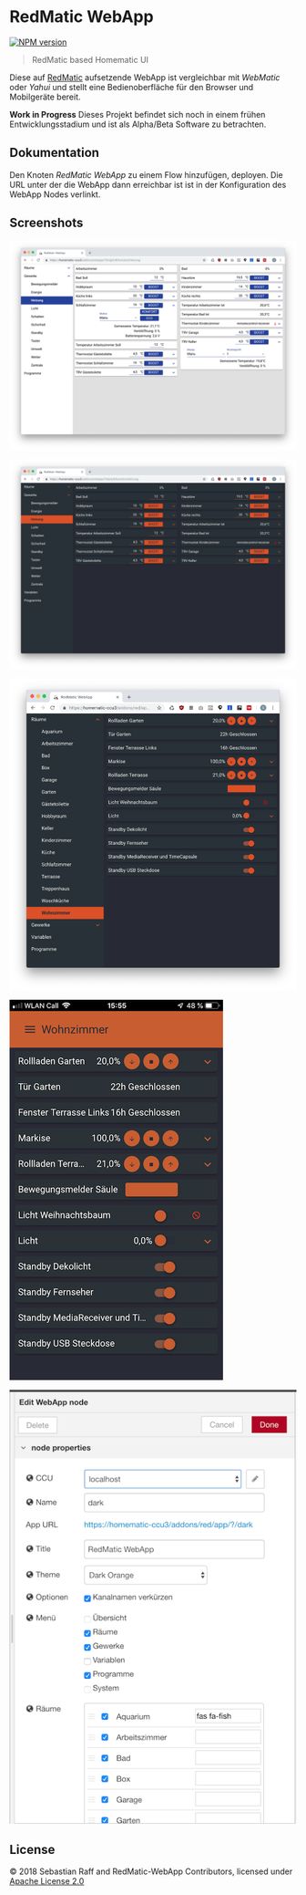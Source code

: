 # RedMatic WebApp

[![NPM version](https://badge.fury.io/js/redmatic-webapp.svg)](http://badge.fury.io/js/redmatic-webapp)


> RedMatic based Homematic UI

Diese auf [RedMatic](https://github.com/hobbyquaker/RedMatic) aufsetzende WebApp ist vergleichbar mit _WebMatic_ oder 
_Yahui_ und stellt eine Bedienoberfläche für den Browser und Mobilgeräte bereit.

__Work in Progress__ Dieses Projekt befindet sich noch in einem frühen Entwicklungsstadium und ist als Alpha/Beta
Software zu betrachten.

## Dokumentation

Den Knoten _RedMatic WebApp_ zu einem Flow hinzufügen, deployen. Die URL unter der die WebApp dann erreichbar ist ist
in der Konfiguration des WebApp Nodes verlinkt.


## Screenshots

![](docs/screen1.png)


![](docs/screen2.png)


![](docs/screen3.png)


![](docs/screen4.png)    


![](docs/screen5.png)    


## License

© 2018 Sebastian Raff and RedMatic-WebApp Contributors, licensed under [Apache License 2.0](LICENSE)
